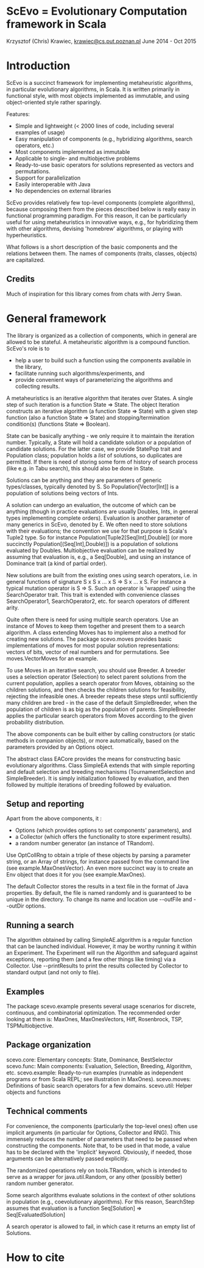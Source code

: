 ScEvo = Evolutionary Computation framework in Scala
===================================================
Krzysztof (Chris) Krawiec, krawiec@cs.put.poznan.pl
June 2014 - Oct 2015

Introduction
===================

ScEvo is a succinct framework for implementing metaheuristic algorithms, in particular evolutionary algorithms, in Scala. It is written primarily in functional style, with most objects implemented as immutable, and using object-oriented style rather sparingly. 

Features: 
- Simple and lightweight (< 2000 lines of code, including several examples of usage)
- Easy manipulation of components (e.g., hybridizing algorithms, search operators, etc.)
- Most components implemented as immutable
- Applicable to single- and multiobjective problems
- Ready-to-use basic operators for solutions represented as vectors and permutations.
- Support for parallelization
- Easily interoperable with Java
- No dependencies on external libraries

ScEvo provides relatively few top-level components (complete algorithms), because composing them from the pieces described below is really easy in functional programming paradigm. For this reason, it can be particularly useful for using metaheuristics in innovative ways, e.g., for hybridizing them with other algorithms, devising 'homebrew' algorithms, or playing with hyperheuristics. 

What follows is a short description of the basic components and the relations between them. The names of components (traits, classes, objects) are capitalized. 


Credits
-------

Much of inspiration for this library comes from chats with Jerry Swan. 


General framework
===================

The library is organized as a collection of components, which in general are allowed to be stateful.  A metaheuristic algorithm is a compound function. ScEvo's role is to

* help a user to build such a function using the components available in the library, 
* facilitate running such algorithms/experiments, and 
* provide convenient ways of parameterizing the algorithms and collecting results. 


A metaheuristics is an iterative algorithm that iterates over States. A single step of such iteration is a function State => State. The object Iteration constructs an iterative algorithm (a function State => State) with a given step function (also a function State => State) and stopping/termination condition(s) (functions State => Boolean). 

State can be basically anything - we only require it to maintain the iteration number. Typically, a State will hold a candidate solution or a population of candidate solutions. For the latter case, we provide StatePop trait and Population class; population holds a *list* of solutions, so duplicates are permitted. If there is need of storing some form of history of search process (like e.g. in Tabu search), this should also be done in State.  

Solutions can be anything and they are parameters of generic types/classes, typically denoted by S. So Population[Vector[Int]] is a population of solutions being vectors of Ints. 

A solution can undergo an evaluation, the outcome of which can be anything (though in practice evaluations are usually Doubles, Ints, in general types implementing complete orders). Evaluation is another parameter of many generics in ScEvo, denoted by E. We often need to store solutions with their evaluations; the convention we use for that purpose is Scala's Tuple2 type. So for instance Population[Tuple2[Seq[Int],Double]] (or more succinctly Population[(Seq[Int],Double)]) is a population of solutions evaluated by Doubles. Multiobjective evaluation can be realized by assuming that evaluation is, e.g., a Seq[Double], and using an instance of Dominance trait (a kind of partial order). 

New solutions are built from the existing ones using search operators, i.e. in general functions of signature S x S x ... x S => S x ... x S. For instance a typical mutation operator is S => S. Such an operator is 'wrapped' using the SearchOperator trait. This trait is extended with convenience classes SearchOperator1, SearchOperator2, etc. for search operators of different arity.  

Quite often there is need for using multiple search operators. Use an instance of Moves to keep them together and present them to a search algorithm. A class extending Moves has to implement also a method for creating new solutions. The package scevo.moves provides basic implementations of moves for most popular solution representations: vectors of bits, vector of real numbers and for permutations. See moves.VectorMoves for an example.  

To use Moves in an iterative search, you should use Breeder. A breeder uses a selection operator (Selection) to select parent solutions from the current population, applies a search operator from Moves, obtaining so the children solutions, and then checks the children solutions for feasibility, rejecting the infeasible ones. A breeder repeats these steps until sufficiently many children are bred - in the case of the default SimpleBreeder, when the population of children is as big as the population of parents. SimpleBreeder applies the particular search operators from Moves according to the given probability distribution. 

The above components can be built either by calling constructors (or static methods in companion objects), or more automatically, based on the parameters provided by an Options object. 

The abstract class EACore provides the means for constructing basic evolutionary algorithms. Class SimpleEA extends that with simple reporting and default selection and breeding mechanisms (TournamentSelection and SimpleBreeder).  It is simply initialization followed by evaluation, and then followed by multiple iterations of breeding followed by evaluation. 


Setup and reporting
-------------------

Apart from the above components, it :
* Options (which provides options to set components' parameters), and
* a Collector (which offers the functionality to store experiment results). 
* a random number generator (an instance of TRandom). 

Use OptCollRng to obtain a triple of these objects by parsing a parameter string, or an Array of strings, for instance passed from the command line (see example.MaxOnesVector). An even more succinct way is to create an Env object that does it for you (see example.MaxOnes). 

The default Collector stores the results in a text file in the format of Java properties. By default, the file is named randomly and is guaranteed to be unique in the directory. To change its name and location use --outFile and --outDir options. 


Running a search 
----------------

The algorithm obtained by calling SimpleAE.algorithm is a regular function that can be launched individual. However, it may be worthy running it within an Experiment.  The Experiment will run the Algorithm and safeguard against exceptions, reporting them (and a few other things like timing) via a Collector. Use --printResults to print the results collected by Collector to standard output (and not only to file). 

Examples
--------

The package scevo.example presents several usage scenarios for discrete, continuous, and combinatorial optimization. 
The recommended order looking at them is: MaxOnes, MaxOnesVectors, Hiff, Rosenbrock, TSP, TSPMultiobjective. 

Package organization
--------------------

scevo.core: Elementary concepts: State, Dominance, BestSelector
scevo.func: Main components: Evaluation, Selection, Breeding, Algorithm, etc. 
scevo.example: Ready-to-run examples (runnable as independent programs or from Scala REPL; see illustration in MaxOnes). 
scevo.moves: Definitions of basic search operators for a few domains. 
scevo.util: Helper objects and functions


Technical comments
--------------------

For convenience, the components (particularly the top-level ones) often use implicit arguments (in particular for Options, Collector and RNG). This immensely reduces the number of parameters that need to be passed when constructing the components. Note that, to be used in that mode, a value has to be declared with the 'implicit' keyword. Obviously, if needed, those arguments can be alternatively passed explicitly. 

The randomized operations rely on tools.TRandom, which is intended to serve as a wrapper for java.util.Random, or any other (possibly better) random number generator. 
 
Some search algorithms evaluate solutions in the context of other solutions in population (e.g., coevolutionary algorithms). For this reason, SearchStep assumes that evaluation is a function Seq[Solution] => Seq[EvaluatedSolution]

A search operator is allowed to fail, in which case it returns an empty list of Solutions. 



How to cite 
===================

